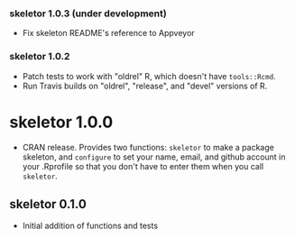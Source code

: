 ### skeletor 1.0.3 (under development)

* Fix skeleton README's reference to Appveyor

### skeletor 1.0.2

* Patch tests to work with "oldrel" R, which doesn't have `tools::Rcmd`.
* Run Travis builds on "oldrel", "release", and "devel" versions of R.

# skeletor 1.0.0

* CRAN release. Provides two functions: `skeletor` to make a package skeleton, and `configure` to set your name, email, and github account in your .Rprofile so that you don't have to enter them when you call `skeletor`.

## skeletor 0.1.0

* Initial addition of functions and tests
